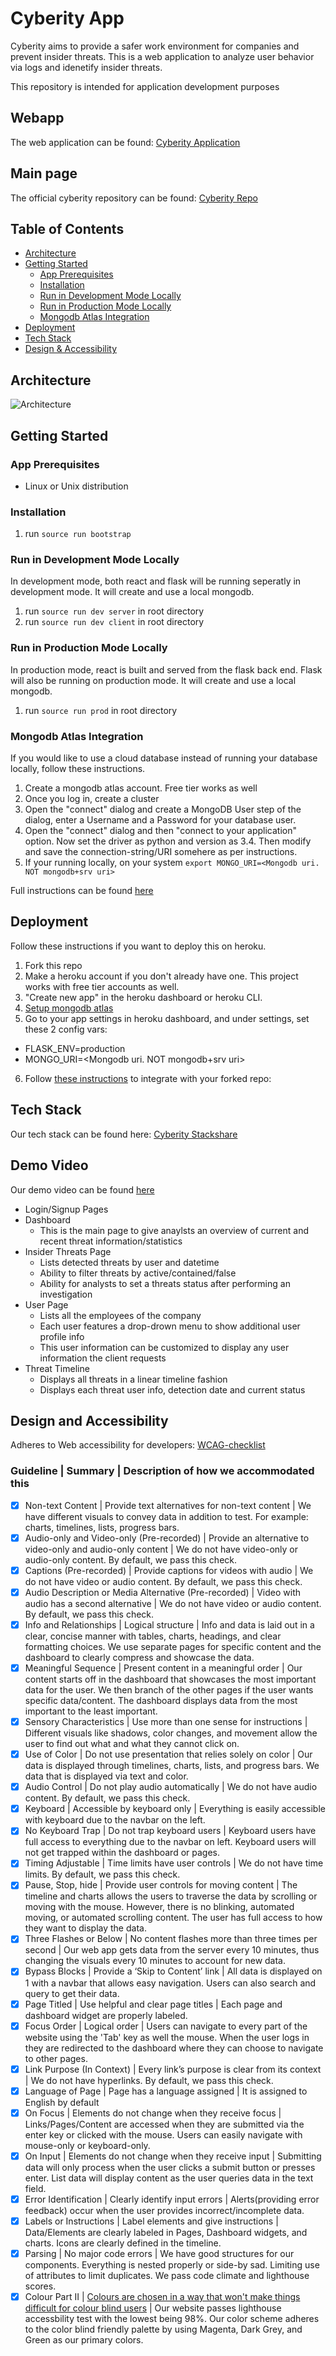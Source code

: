 # Cyberity App

Cyberity aims to provide a safer work environment for companies and prevent insider threats. This is a web application to analyze user behavior via logs and idenetify insider threats.

This repository is intended for application development purposes

## Webapp

The web application can be found: [Cyberity Application](https://cyberity.herokuapp.com/)

## Main page

The official cyberity repository can be found: [Cyberity Repo](https://github.com/dcsil/Cyberity)

Table of Contents
---
- [Architecture](#architecture)
- [Getting Started](#getting-started)
  - [App Prerequisites](#app-prerequisites)
  - [Installation](#installation)
  - [Run in Development Mode Locally](#run-in-development-mode-locally)
  - [Run in Production Mode Locally](#run-in-production-mode-locally)
  - [Mongodb Atlas Integration](#mongodb-atlas-integration)
- [Deployment](#deployment)
- [Tech Stack](#tech-stack)
- [Design & Accessibility](#design-and-accessibility)

## Architecture

![Architecture](./CyberityArchitecture.jpg)

## Getting Started

### App Prerequisites

* Linux or Unix distribution

### Installation

1. run `source run bootstrap`

### Run in Development Mode Locally
In development mode, both react and flask will be running seperatly in development mode.
It will create and use a local mongodb.

1. run `source run dev server` in root directory
2. run `source run dev client` in root directory

### Run in Production Mode Locally
In production mode, react is built and served from the flask back end. Flask will also be running on production mode.
It will create and use a local mongodb.

1. run `source run prod` in root directory

### Mongodb Atlas Integration
If you would like to use a cloud database instead of running your database locally, follow these instructions.
1. Create a mongodb atlas account. Free tier works as well
2. Once you log in, create a cluster
3. Open the "connect" dialog and create a MongoDB User step of the dialog, enter a Username and a Password for your database user. 
5. Open the "connect" dialog and then "connect to your application" option. Now set the driver as python and version as 3.4. Then modify and save the connection-string/URI somehere as per instructions.
6. If your running locally, on your system `export MONGO_URI=<Mongodb uri. NOT mongodb+srv uri>`

Full instructions can be found [here](https://docs.atlas.mongodb.com/getting-started/)
## Deployment

Follow these instructions if you want to deploy this on heroku.

1. Fork this repo
2. Make a heroku account if you don't already have one. This project works with free tier accounts as well.
3. "Create new app" in the heroku dashboard or heroku CLI.
4. [Setup mongodb atlas](#mongodb-atlas-integration)
5. Go to your app settings in heroku dashboard, and under settings, set these 2 config vars:
  * FLASK_ENV=production
  * MONGO_URI=<Mongodb uri. NOT mongodb+srv uri>
6. Follow [these instructions](https://devcenter.heroku.com/articles/github-integration#enabling-github-integration) to integrate with your forked repo:

## Tech Stack

Our tech stack can be found here: [Cyberity Stackshare](https://stackshare.io/dcsil/cyberity)

## Demo Video
Our demo video can be found [here](https://youtube.com)


* Login/Signup Pages
* Dashboard
  * This is the main page to give anaylsts an overview of current and recent threat information/statistics
* Insider Threats Page
  * Lists detected threats by user and datetime
  * Ability to filter threats by active/contained/false
  * Ability for analysts to set a threats status after performing an investigation
* User Page
  * Lists all the employees of the company
  * Each user features a drop-drown menu to show additional user profile info
  * This user information can be customized to display any user information the client requests
* Threat Timeline
  * Displays all threats in a linear timeline fashion
  * Displays each threat user info, detection date and current status


## Design and Accessibility
Adheres to Web accessibility for developers: [WCAG-checklist](https://www.wuhcag.com/wcag-checklist/)

### Guideline | Summary | Description of how we accommodated this
- [x] Non-text Content | Provide text alternatives for non-text content | We have different visuals to convey data in addition to test. For example: charts, timelines, lists, progress bars.
- [x] Audio-only and Video-only (Pre-recorded) | Provide an alternative to video-only and audio-only content | We do not have video-only or audio-only content. By default, we pass this check.
- [x] Captions (Pre-recorded) | Provide captions for videos with audio | We do not have video or audio content. By default, we pass this check.
- [x] Audio Description or Media Alternative (Pre-recorded) | Video with audio has a second alternative | We do not have video or audio content. By default, we pass this check.
- [x] Info and Relationships | Logical structure | Info and data is laid out in a clear, concise manner with tables, charts, headings, and clear formatting choices. We use separate pages for specific content and the dashboard to clearly compress and showcase the data.
- [x] Meaningful Sequence | Present content in a meaningful order | Our content starts off in the dashboard that showcases the most important data for the user. We then branch of the other pages if the user wants specific data/content. The dashboard displays data from the most important to the least important.
- [x] Sensory Characteristics | Use more than one sense for instructions | Different visuals like shadows, color changes, and movement allow the user to find out what and what they cannot click on. 
- [x] Use of Color | Do not use presentation that relies solely on color | Our data is displayed through timelines, charts, lists, and progress bars. We data that is displayed via text and color.
- [x] Audio Control | Do not play audio automatically | We do not have audio content. By default, we pass this check.
- [x] Keyboard | Accessible by keyboard only | Everything is easily accessible with keyboard due to the navbar on the left.
- [x] No Keyboard Trap | Do not trap keyboard users | Keyboard users have full access to everything due to the navbar on left. Keyboard users will not get trapped within the dashboard or pages.
- [x] Timing Adjustable | Time limits have user controls | We do not have time limits. By default, we pass this check.
- [x] Pause, Stop, hide | Provide user controls for moving content | The timeline and charts allows the users to traverse the data by scrolling or moving with the mouse. However, there is no blinking, automated moving, or automated scrolling content. The user has full access to how they want to display the data.
- [x] Three Flashes or Below | No content flashes more than three times per second | Our web app gets data from the server every 10 minutes, thus changing the visuals every 10 minutes to account for new data.
- [x] Bypass Blocks | Provide a ‘Skip to Content’ link | All data is displayed on 1 with a navbar that allows easy navigation. Users can also search and query to get their data.
- [x] Page Titled | Use helpful and clear page titles | Each page and dashboard widget are properly labeled.
- [x] Focus Order | Logical order | Users can navigate to every part of the website using the 'Tab' key as well the mouse. When the user logs in they are redirected to the dashboard where they can choose to navigate to other pages.
- [x] Link Purpose (In Context) | Every link’s purpose is clear from its context | We do not have hyperlinks. By default, we pass this check.
- [x] Language of Page | Page has a language assigned | It is assigned to English by default
- [x] On Focus | Elements do not change when they receive focus | Links/Pages/Content are accessed when they are submitted via the enter key or clicked with the mouse. Users can easily navigate with mouse-only or keyboard-only.
- [x] On Input | Elements do not change when they receive input | Submitting data will only process when the user clicks a submit button or presses enter. List data will display content as the user queries data in the text field.
- [x] Error Identification | Clearly identify input errors | Alerts(providing error feedback) occur when the user provides incorrect/incomplete data.
- [x] Labels or Instructions | Label elements and give instructions | Data/Elements are clearly labeled in Pages, Dashboard widgets, and charts. Icons are clearly defined in the timeline.
- [x] Parsing | No major code errors | We have good structures for our components. Everything is nested properly or side-by sad. Limiting use of attributes to limit duplicates. We pass code climate and lighthouse scores.
- [x] Colour Part II | [Colours are chosen in a way that won't make things difficult for colour blind users](https://venngage.com/blog/color-blind-friendly-palette/) | Our website passes lighthouse accessbility test with the lowest being 98%. Our color scheme adheres to the color blind friendly palette by using Magenta, Dark Grey, and Green as our primary colors.
